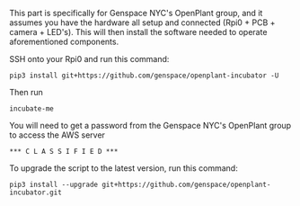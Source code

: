 This part is specifically for Genspace NYC's OpenPlant group, and it assumes you have the hardware all setup and connected (Rpi0 + PCB + camera + LED's).
This will then install the software needed to operate aforementioned components. 

SSH onto your Rpi0 and run this command:

```
pip3 install git+https://github.com/genspace/openplant-incubator -U
```

Then run 
```
incubate-me
```

You will need to get a password from the Genspace NYC's OpenPlant group to access the AWS server
```
*** C L A S S I F I E D ***
```

To upgrade the script to the latest version, run this command:
```
pip3 install --upgrade git+https://github.com/genspace/openplant-incubator.git
```
